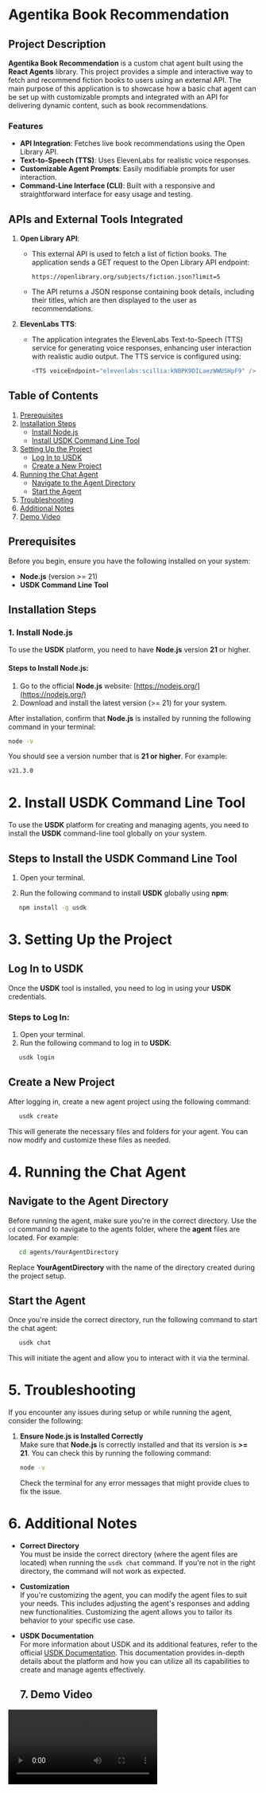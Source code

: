 # Agentika Book Recommendation

## Project Description

**Agentika Book Recommendation** is a custom chat agent built using the **React Agents** library. This project provides a simple and interactive way to fetch and recommend fiction books to users using an external API. The main purpose of this application is to showcase how a basic chat agent can be set up with customizable prompts and integrated with an API for delivering dynamic content, such as book recommendations.

### Features
- **API Integration**: Fetches live book recommendations using the Open Library API.
- **Text-to-Speech (TTS)**: Uses ElevenLabs for realistic voice responses.
- **Customizable Agent Prompts**: Easily modifiable prompts for user interaction.
- **Command-Line Interface (CLI)**: Built with a responsive and straightforward interface for easy usage and testing.

## APIs and External Tools Integrated

1. **Open Library API**:
   - This external API is used to fetch a list of fiction books. The application sends a GET request to the Open Library API endpoint:
     ```url
     https://openlibrary.org/subjects/fiction.json?limit=5
     ```
   - The API returns a JSON response containing book details, including their titles, which are then displayed to the user as recommendations.

2. **ElevenLabs TTS**:
   - The application integrates the ElevenLabs Text-to-Speech (TTS) service for generating voice responses, enhancing user interaction with realistic audio output. The TTS service is configured using:
     ```javascript
     <TTS voiceEndpoint="elevenlabs:scillia:kNBPK9DILaezWWUSHpF9" />
     ```


## Table of Contents

1. [Prerequisites](#prerequisites)
2. [Installation Steps](#installation-steps)
    - [Install Node.js](#1-install-nodejs)
    - [Install USDK Command Line Tool](#2-install-usdk-command-line-tool)
3. [Setting Up the Project](#setting-up-the-project)
    - [Log In to USDK](#3-log-in-to-usdk)
    - [Create a New Project](#4-create-a-new-project)
4. [Running the Chat Agent](#running-the-chat-agent)
    - [Navigate to the Agent Directory](#5-navigate-to-the-agent-directory)
    - [Start the Agent](#6-start-the-agent)
5. [Troubleshooting](#troubleshooting)
6. [Additional Notes](#additional-notes)
7. [Demo Video](#Demo-video)

## Prerequisites

Before you begin, ensure you have the following installed on your system:

- **Node.js** (version >= 21)
- **USDK Command Line Tool**

## Installation Steps

### 1. Install Node.js

To use the **USDK** platform, you need to have **Node.js** version **21** or higher.

#### Steps to Install Node.js:
1. Go to the official **Node.js** website: [https://nodejs.org/](https://nodejs.org/)
2. Download and install the latest version (>= 21) for your system.

After installation, confirm that **Node.js** is installed by running the following command in your terminal:

```bash
node -v
```
You should see a version number that is **21 or higher**. For example:

```bash
v21.3.0
```

# 2. Install USDK Command Line Tool

To use the **USDK** platform for creating and managing agents, you need to install the **USDK** command-line tool globally on your system.

## Steps to Install the USDK Command Line Tool

1. Open your terminal.

2. Run the following command to install **USDK** globally using **npm**:

```bash
   npm install -g usdk
```
  


# 3. Setting Up the Project

##  Log In to USDK

Once the **USDK** tool is installed, you need to log in using your **USDK** credentials.

### Steps to Log In:
1. Open your terminal.
2. Run the following command to log in to **USDK**:

```bash
   usdk login
```

## Create a New Project

After logging in, create a new agent project using the following command:

```bash
   usdk create
```
This will generate the necessary files and folders for your agent. You can now modify and customize these files as needed.



# 4. Running the Chat Agent

## Navigate to the Agent Directory

Before running the agent, make sure you're in the correct directory. Use the `cd` command to navigate to the agents folder, where the **agent** files are located. For example:

```bash
   cd agents/YourAgentDirectory
```

Replace **YourAgentDirectory** with the name of the directory created during the project setup.

## Start the Agent

Once you're inside the correct directory, run the following command to start the chat agent:

```bash
   usdk chat
```
This will initiate the agent and allow you to interact with it via the terminal.



# 5. Troubleshooting

If you encounter any issues during setup or while running the agent, consider the following:

1. **Ensure Node.js is Installed Correctly**  
   Make sure that **Node.js** is correctly installed and that its version is **>= 21**. You can check this by running the following command:

   ```bash
   node -v
   ```
   Check the terminal for any error messages that might provide clues to fix the issue.


   
# 6. Additional Notes

- **Correct Directory**  
  You must be inside the correct directory (where the agent files are located) when running the `usdk chat` command. If you're not in the right directory, the command will not work as expected.

- **Customization**  
  If you're customizing the agent, you can modify the agent files to suit your needs. This includes adjusting the agent's responses and adding new functionalities. Customizing the agent allows you to tailor its behavior to your specific use case.

- **USDK Documentation**  
  For more information about USDK and its additional features, refer to the official [USDK Documentation](https://docs.upstreet.ai/install). This documentation provides in-depth details about the platform and how you can utilize all its capabilities to create and manage agents effectively.


  ## 7. Demo Video
![Watch the demo](BookRecommendationRecording.mp4)


